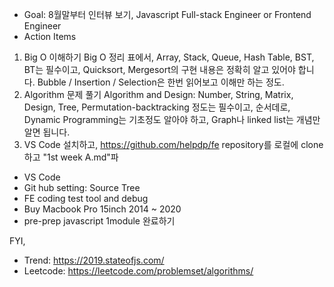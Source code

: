 - Goal: 8월말부터 인터뷰 보기, Javascript Full-stack Engineer or Frontend Engineer
- Action Items
1. Big O 이해하기
Big O 정리 표에서, Array, Stack, Queue, Hash Table, BST, BT는 필수이고, Quicksort, Mergesort의 구현 내용은 정확히 알고 있어야 합니다. Bubble / Insertion / Selection은 한번 읽어보고 이해만 하는 정도.
2. Algorithm 문제 풀기
Algorithm and Design: Number, String, Matrix, Design, Tree, Permutation-backtracking 정도는 필수이고, 순서데로, Dynamic Programming는 기초정도 알아야 하고, Graph나 linked list는 개념만 알면 됩니다.
3. VS Code 설치하고, https://github.com/helpdp/fe repository를 로컬에 clone하고 "1st week A.md"파
- VS Code
- Git hub setting: Source Tree
- FE coding test tool and debug
- Buy Macbook Pro 15inch 2014 ~ 2020
- pre-prep javascript 1module 완료하기

FYI, 
- Trend: https://2019.stateofjs.com/
- Leetcode: https://leetcode.com/problemset/algorithms/